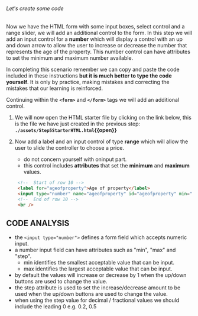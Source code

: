 ###### Let's create some code

Now we have the HTML form with some input boxes, select control and a range slider, we will add an additional control to the form. In this step we will add an input control for a **number** which will display a control with an up and down arrow to allow the user to increase or decrease the number that represents the age of the property. This number control can have attributes to set the minimum and maximum number available.

In completing this scenario remember we can copy and paste the code included in these instructions **but it is much better to type the code yourself**. It is only by practice, making mistakes and correcting the mistakes that our learning is reinforced.

Continuing within the **`<form>`** and **`</form>`** tags we will add an additional control.

1. We will now open the HTML starter file by clicking on the link below, this is the file we have just created in the previous step:
   **`./assets/Step5StarterHTML.html`{{open}}**
     &nbsp;

2. Now add a label and an input control of type **range** which will allow the user to slide the controller to choose a price.

   - do not concern yourself with oninput part. 
   - this control includes **attributes** that set the **minimum** and **maximum** values.
   &nbsp;

   ```HTML
    <!--  Start of row 10 -->
    <label for="ageofproperty">Age of property</label>
    <input type="number" name="ageofproperty" id="ageofproperty" min="1" max="100" />
    <!--  End of row 10 -->
    <br />
   ```

## CODE ANALYSIS

- the ``<input type="number">`` defines a form field which accepts numeric input.
- a number input field can have attributes such as "min", "max" and "step".
  - min identifies the smallest acceptable value that can be input.
  - max identifies the largest acceptable value that can be input.
- by default the values will increase or decrease by 1 when the up/down buttons are used to change the value.
- the step attribute is used to set the increase/decrease amount to be used when the up/down buttons are used to change the value.
- when using the step value for decimal / fractional values we should include the leading 0 e.g. 0.2, 0.5
